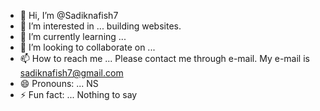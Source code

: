 - 👋 Hi, I’m @Sadiknafish7
- 👀 I’m interested in ... building websites.
- 🌱 I’m currently learning ... 
- 💞️ I’m looking to collaborate on ...
- 📫 How to reach me ... Please contact me through e-mail. My e-mail is sadiknafish7@gmail.com
- 😄 Pronouns: ... NS
- ⚡ Fun fact: ... Nothing to say

<!---
Sadiknafish7/Sadiknafish7 is a ✨ special ✨ repository because its `README.md` (this file) appears on your GitHub profile.
You can click the Preview link to take a look at your changes.
--->
